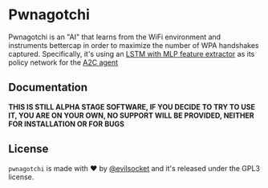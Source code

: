 # Pwnagotchi

Pwnagotchi is an "AI" that learns from the WiFi environment and instruments bettercap in order to maximize the number of WPA handshakes captured. Specifically, it's using an [LSTM with MLP feature extractor](https://stable-baselines.readthedocs.io/en/master/modules/policies.html#stable_baselines.common.policies.MlpLstmPolicy) as its policy network for the [A2C agent](https://stable-baselines.readthedocs.io/en/master/modules/a2c.html)

## Documentation

**THIS IS STILL ALPHA STAGE SOFTWARE, IF YOU DECIDE TO TRY TO USE IT, YOU ARE ON YOUR OWN, NO SUPPORT WILL BE PROVIDED, NEITHER FOR INSTALLATION OR FOR BUGS**

## License

`pwnagotchi` is made with ♥  by [@evilsocket](https://twitter.com/evilsocket) and it's released under the GPL3 license.



